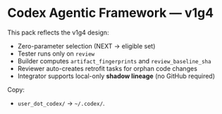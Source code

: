 # Codex Agentic Framework — v1g4

This pack reflects the v1g4 design:
- Zero-parameter selection (NEXT → eligible set)
- Tester runs only on `review`
- Builder computes `artifact_fingerprints` and `review_baseline_sha`
- Reviewer auto-creates retrofit tasks for orphan code changes
- Integrator supports local-only **shadow lineage** (no GitHub required)

Copy:
- `user_dot_codex/` → `~/.codex/`.
